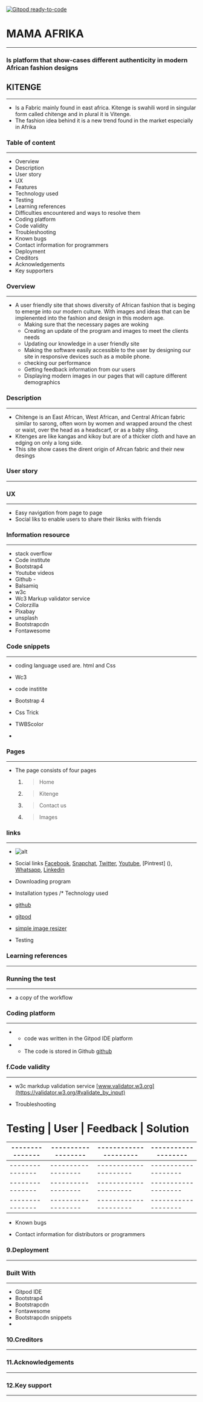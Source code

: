 [![Gitpod ready-to-code](https://img.shields.io/badge/Gitpod-ready--to--code-blue?logo=gitpod)](https://gitpod.io/#https://github.com/SNMcdarby/mama-afrika)

#  MAMA AFRIKA
-------------
###  Is platform that show-cases different authenticity in modern African fashion designs 


## KITENGE 
------------
- Is a Fabric mainly found in east africa. Kitenge is swahili word in singular form called chitenge and in plural it is Vitenge. 
- The fashion idea behind it is a new trend found in the market especially in Afrika

### Table of content
---------------------
- Overview
- Description
- User story
- UX
- Features
- Technology used
- Testing
- Learning references
- Difficulties encountered and ways to resolve them
- Coding platform
- Code validity
- Troubleshooting
- Known bugs
- Contact information for programmers
- Deployment
- Creditors
- Acknowledgements 
- Key supporters 





### Overview
-------------

 -  A user friendly site that shows diversity of African fashion that is beging to emerge into our modern culture.
  With images and ideas that can be implenented into the fashion and design in this modern age.
    - Making sure that the necessary pages are woking
    - Creating an update of the program and images to meet the clients needs
    - Updating our knowledge in a user friendly site
    - Making the software easily accessible to the user by designing our site in responsive devices such as a mobile phone. 
    - checking our performance
    - Getting feedback information from our users
    - Displaying modern images in our pages that will capture different demographics

### Description
--------------------
- Chitenge is an East African, West African, and Central African fabric similar to sarong, often worn by women and wrapped around the chest or waist, over the head as a headscarf, or as a baby sling. 
- Kitenges are like kangas and kikoy but are of a thicker cloth and have an edging on only a long side.
- This site show cases the dirent origin of Afrcan fabric and their new desings


### User story
------------




### UX
-------
- Easy navigation from page to page 
- Social liks to enable users to share their liknks with friends


### Information resource
-------------
- stack overflow
- Code institute
- Bootstrap4
- Youtube videos 
- Github - 
- Balsamiq
- w3c
- Wc3 Markup validator service
- Colorzilla
- Pixabay
- unsplash
- Bootstrapcdn
 - Fontawesome


### Code snippets
-------------------
- coding language used are. html and Css 
 - Wc3
 - code institite 
 - Bootstrap 4
 - Css Trick
 - TWBScolor



 -

  ### Pages
  --------------

 - The page consists of four pages
  
    1. > Home

    2. > Kitenge

    3. > Contact us

    4. > Images



### links
----------


  * ![alt](https://links)

  * Social links [Facebook](), [Snapchat](), [Twitter](), [Youtube](), [Pintrest] (), [Whatsapp](), [Linkedin]()

  * Downloading program 

  * Installation types /* Technology used

  * [github ](https://github.com/)
    
  * [gitpod](https://f4bc8abb-58a7-4a37-b776-a4d955c9ed38.ws-eu01.gitpod.io/#/workspace/mama-africa)
  
  * [simple image resizer](https://resizeimage.net/)

 - Testing


### Learning references
-------------------------------



### Running the test 
------------------------
 - a copy of the workflow




### Coding platform
---------------------------
- - code was written in the Gitpod IDE platform 
- - The code is stored in Github [ github](https://github.com/SNmcdarby1?tab=repositories)



### f.Code validity
-----------------------
 - w3c markdup validation service
[www.validator.w3.org](https://validator.w3.org/#validate_by_input)

- Troubleshooting
# Testing        | User          | Feedback         | Solution
---------------|------------------|---------------------|-------------------
---------------|------------------|---------------------|-------------------
---------------|------------------|---------------------|-------------------
---------------|------------------|---------------------|-------------------
---------------|------------------|---------------------|-------------------



- Known bugs

- Contact information for distributors or programmers

### 9.Deployment
------------------


### Built With
-----------------
 - Gitpod  IDE
 - Bootstrap4 
 - Bootstrapcdn
 - Fontawesome
 - Bootstrapcdn snippets
 - 




### 10.Creditors
-----------------

### 11.Acknowledgements
----------------------

### 12.Key support
-------------------------

